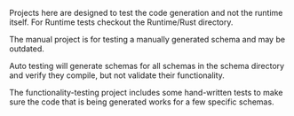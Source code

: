 Projects here are designed to test the code generation and not the runtime itself. For Runtime tests
checkout the Runtime/Rust directory.

The manual project is for testing a manually generated schema and may be outdated.

Auto testing will generate schemas for all schemas in the schema directory and verify they compile,
but not validate their functionality.

The functionality-testing project includes some hand-written tests to make sure the code that is
being generated works for a few specific schemas.
